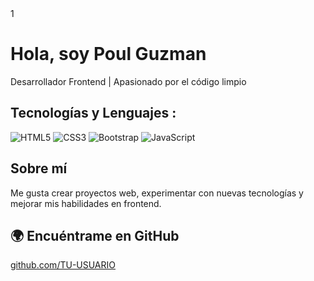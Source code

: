 <!DOCTYPE html>
<html lang="es">
<head>
  <meta charset="UTF-8">
  <meta name="viewport" content="width=device-width, initial-scale=1.0">
 
</head>
<body>1
  <h1> Hola, soy Poul Guzman</h1>
  <p>Desarrollador Frontend | Apasionado por el código limpio</p>

  <h2> Tecnologías y Lenguajes :</h2>
  <div class="skills">
    <img src="https://cdn.jsdelivr.net/gh/devicons/devicon/icons/html5/html5-original.svg" alt="HTML5">
    <img src="https://cdn.jsdelivr.net/gh/devicons/devicon/icons/css3/css3-original.svg" alt="CSS3">
    <img src="https://cdn.jsdelivr.net/gh/devicons/devicon/icons/bootstrap/bootstrap-original.svg" alt="Bootstrap">
    <img src="https://cdn.jsdelivr.net/gh/devicons/devicon/icons/javascript/javascript-original.svg" alt="JavaScript">
  </div>

  <h2>Sobre mí</h2>
  <p>Me gusta crear proyectos web, experimentar con nuevas tecnologías y mejorar mis habilidades en frontend.</p>

  <h2>🌍 Encuéntrame en GitHub</h2>
  <p><a href="https://github.com/TU-USUARIO" target="_blank">github.com/TU-USUARIO</a></p>
</body>
</html>
